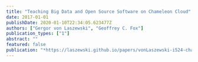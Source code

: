 ```yaml
---
title: "Teaching Big Data and Open Source Software on Chameleon Cloud"
date: 2017-01-01
publishDate: 2020-01-10T22:34:05.623477Z
authors: ["Gergor von Laszewski", "Geoffrey C. Fox"]
publication_types: ["1"]
abstract: ""
featured: false
publication: "*https://laszewski.github.io/papers/vonLaszewski-i524-chameleon.pdf*"
---
```


